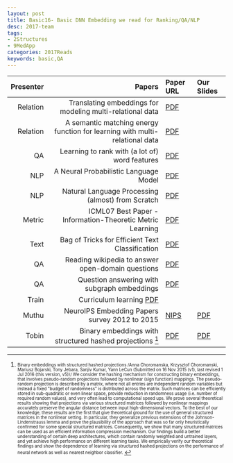 ```yaml
---
layout: post
title: Basic16- Basic DNN Embedding we read for Ranking/QA/NLP
desc: 2017-team
tags:
- 2Structures
- 9MedApp
categories: 2017Reads
keywords: basic,QA 
---
```



| Presenter | Papers | Paper URL| Our Slides |
| -----: | -------------------------------------: | :----- | :----- |
| Relation | Translating embeddings for modeling multi-relational data | [PDF](http://papers.nips.cc/paper/5071-translating-embeddings-for-modeling-multi-rela) | |
| Relation | A semantic matching energy function for learning with multi-relational data | [PDF](https://link.springer.com/article/10.1007/s10994-013-5363-6)  |   |
| QA | Learning to rank with (a lot of) word features | [PDF](http://ronan.collobert.com/pub/matos/2009_ssi_jir.pdf) |  |
| NLP | A Neural Probabilistic Language Model | [PDF](http://www.jmlr.org/papers/volume3/bengio03a/bengio03a.pdf)  | | 
| NLP | Natural Language Processing (almost) from Scratch | [PDF](https://arxiv.org/abs/1103.0398) |  |
| Metric | ICML07 Best Paper - Information-Theoretic Metric Learning | [PDF](http://www.cs.utexas.edu/users/pjain/pubs/metriclearning_icml.pdf) |  |
| Text | Bag of Tricks for Efficient Text Classification | [PDF](https://arxiv.org/abs/1607.01759) |  |
| QA | Reading wikipedia to answer open-domain questions | [PDF](https://arxiv.org/abs/1704.00051)  | |
| QA | Question answering with subgraph embeddings  | [PDF](https://arxiv.org/abs/1406.3676)  | |
| Train | Curriculum learning [PDF](https://dl.acm.org/citation.cfm?id=1553380) |  | 
| Muthu | NeuroIPS Embedding Papers survey 2012 to 2015| [NIPS](https://papers.nips.cc/) | [PDF]({{site.baseurl}}/MoreTalksTeam/Un17/Muthu-NIPSEmbedding12to15.pdf) |
| Tobin | Binary embeddings with structured hashed projections [^1] | [PDF](https://arxiv.org/abs/1511.05212) | [PDF]({{site.baseurl}}/MoreTalksTeam/Un17/Tobin-BinaryEmbedding.pdf) |


[^1]: <sub><sup> Binary embeddings with structured hashed projections /Anna Choromanska, Krzysztof Choromanski, Mariusz Bojarski, Tony Jebara, Sanjiv Kumar, Yann LeCun (Submitted on 16 Nov 2015 (v1), last revised 1 Jul 2016 (this version, v5))/ We consider the hashing mechanism for constructing binary embeddings, that involves pseudo-random projections followed by nonlinear (sign function) mappings. The pseudo-random projection is described by a matrix, where not all entries are independent random variables but instead a fixed "budget of randomness" is distributed across the matrix. Such matrices can be efficiently stored in sub-quadratic or even linear space, provide reduction in randomness usage (i.e. number of required random values), and very often lead to computational speed ups. We prove several theoretical results showing that projections via various structured matrices followed by nonlinear mappings accurately preserve the angular distance between input high-dimensional vectors. To the best of our knowledge, these results are the first that give theoretical ground for the use of general structured matrices in the nonlinear setting. In particular, they generalize previous extensions of the Johnson-Lindenstrauss lemma and prove the plausibility of the approach that was so far only heuristically confirmed for some special structured matrices. Consequently, we show that many structured matrices can be used as an efficient information compression mechanism. Our findings build a better understanding of certain deep architectures, which contain randomly weighted and untrained layers, and yet achieve high performance on different learning tasks. We empirically verify our theoretical findings and show the dependence of learning via structured hashed projections on the performance of neural network as well as nearest neighbor classifier. </sup></sub>
